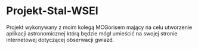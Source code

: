 # Projekt-Stal-WSEI



Projekt wykonywany z moim kolegą MCGorisem mający na celu utworzenie aplikacji astronomicznej którą będzie mógł umieścić na swojej stronie internetowej dotyczącej obserwacji gwiazd.


